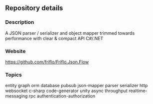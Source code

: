 
## Repository details

### Description
A JSON parser / serializer and object mapper trimmed towards performance with clear & compact API C#/.NET

### Website
https://github.com/friflo/Friflo.Json.Flow

### Topics

entity graph orm database pubsub json-mapper parser serializer http websocket c-sharp code-generator unity async throughput realtime-messaging rpc authentication-authorization
